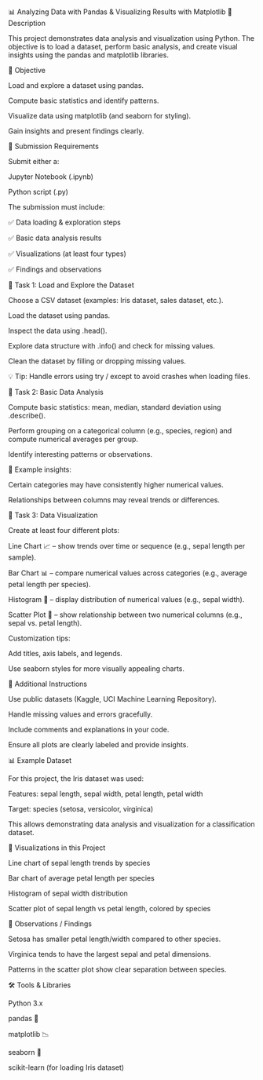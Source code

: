 📊 Analyzing Data with Pandas & Visualizing Results with Matplotlib
📝 Description

This project demonstrates data analysis and visualization using Python. The objective is to load a dataset, perform basic analysis, and create visual insights using the pandas and matplotlib libraries.

🎯 Objective

Load and explore a dataset using pandas.

Compute basic statistics and identify patterns.

Visualize data using matplotlib (and seaborn for styling).

Gain insights and present findings clearly.

📂 Submission Requirements

Submit either a:

Jupyter Notebook (.ipynb)

Python script (.py)

The submission must include:

✅ Data loading & exploration steps

✅ Basic data analysis results

✅ Visualizations (at least four types)

✅ Findings and observations

🔹 Task 1: Load and Explore the Dataset

Choose a CSV dataset (examples: Iris dataset, sales dataset, etc.).

Load the dataset using pandas.

Inspect the data using .head().

Explore data structure with .info() and check for missing values.

Clean the dataset by filling or dropping missing values.

💡 Tip: Handle errors using try / except to avoid crashes when loading files.

🔹 Task 2: Basic Data Analysis

Compute basic statistics: mean, median, standard deviation using .describe().

Perform grouping on a categorical column (e.g., species, region) and compute numerical averages per group.

Identify interesting patterns or observations.

📌 Example insights:

Certain categories may have consistently higher numerical values.

Relationships between columns may reveal trends or differences.

🔹 Task 3: Data Visualization

Create at least four different plots:

Line Chart 📈 – show trends over time or sequence (e.g., sepal length per sample).

Bar Chart 📊 – compare numerical values across categories (e.g., average petal length per species).

Histogram 📑 – display distribution of numerical values (e.g., sepal width).

Scatter Plot 🔹 – show relationship between two numerical columns (e.g., sepal vs. petal length).

Customization tips:

Add titles, axis labels, and legends.

Use seaborn styles for more visually appealing charts.

🧰 Additional Instructions

Use public datasets (Kaggle, UCI Machine Learning Repository).

Handle missing values and errors gracefully.

Include comments and explanations in your code.

Ensure all plots are clearly labeled and provide insights.

📊 Example Dataset

For this project, the Iris dataset was used:

Features: sepal length, sepal width, petal length, petal width

Target: species (setosa, versicolor, virginica)

This allows demonstrating data analysis and visualization for a classification dataset.

🎨 Visualizations in this Project

Line chart of sepal length trends by species

Bar chart of average petal length per species

Histogram of sepal width distribution

Scatter plot of sepal length vs petal length, colored by species

📌 Observations / Findings

Setosa has smaller petal length/width compared to other species.

Virginica tends to have the largest sepal and petal dimensions.

Patterns in the scatter plot show clear separation between species.

🛠 Tools & Libraries

Python 3.x

pandas 🐼

matplotlib 📉

seaborn 🎨

scikit-learn (for loading Iris dataset)
